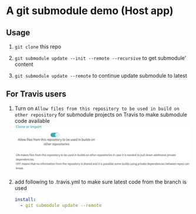 # A git submodule demo (Host app)

## Usage

1. `git clone` this repo

2. `git submodule update --init --remote --recursive` to get submodule' content

3. `git submodule update --remote` to continue update submodule to latest

## For Travis users

1. Turn on `Allow files from this repository to be used in build on other repository` for submodule projects on Travis to make submodule code available
   ![](travis_submodule.png)

2. add following to .travis.yml to make sure latest code from the branch is used
   ```yml
   install:
     - git submodule update --remote
   ```
